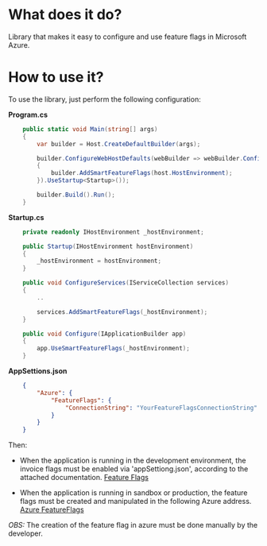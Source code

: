 # What does it do?

Library that makes it easy to configure and use feature flags in Microsoft Azure.

# How to use it?

To use the library, just perform the following configuration:

**Program.cs**

```csharp
    public static void Main(string[] args)
    {
        var builder = Host.CreateDefaultBuilder(args);

        builder.ConfigureWebHostDefaults(webBuilder => webBuilder.ConfigureAppConfiguration((host, builder) =>
        {
            builder.AddSmartFeatureFlags(host.HostEnvironment);
        }).UseStartup<Startup>());

        builder.Build().Run();
    }
```

**Startup.cs**

```csharp
    private readonly IHostEnvironment _hostEnvironment;

    public Startup(IHostEnvironment hostEnvironment)
    {
        _hostEnvironment = hostEnvironment;
    }

    public void ConfigureServices(IServiceCollection services)
    {
        ..

        services.AddSmartFeatureFlags(_hostEnvironment);
    }

    public void Configure(IApplicationBuilder app)
    {
        app.UseSmartFeatureFlags(_hostEnvironment);
    }
```

**AppSettions.json**

```json
    {
        "Azure": { 
            "FeatureFlags": {
                "ConnectionString": "YourFeatureFlagsConnectionString"
            }
        }
    }
```

Then:

- When the application is running in the development environment, the invoice flags must be enabled via 'appSettiong.json', according to the attached documentation.
[Feature Flags](https://learn.microsoft.com/en-us/azure/azure-app-configuration/use-feature-flags-dotnet-core?tabs=core5x)

- When the application is running in sandbox or production, the feature flags must be created and manipulated in the following Azure address.
[Azure FeatureFlags](https://portal.azure.com/#@sitemercado.com.br/resource/subscriptions/d65f9ce3-254f-47f0-8451-ab7a531130cf/resourceGroups/rg-app-configuration/providers/Microsoft.AppConfiguration/configurationStores/sm-app-config-operacao/ff)

*OBS:* The creation of the feature flag in azure must be done manually by the developer.